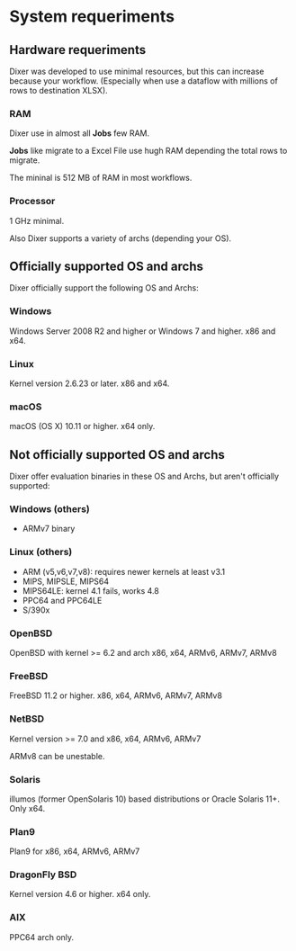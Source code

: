 # System requeriments

## Hardware requeriments

Dixer was developed to use minimal resources, but this can increase because your workflow. (Especially when use a dataflow with millions of rows to destination XLSX).

### RAM

Dixer use in almost all **Jobs** few RAM.

**Jobs** like migrate to a Excel File use hugh RAM depending the total rows to migrate.

The mininal is 512 MB of RAM in most workflows.

### Processor

1 GHz minimal.

Also Dixer supports a variety of archs (depending your OS).

## Officially supported OS and archs

Dixer officially support the following OS and Archs:

### Windows

Windows Server 2008 R2 and higher or Windows 7 and higher. x86 and x64.

### Linux

Kernel version 2.6.23 or later. x86 and x64.

### macOS

macOS (OS X) 10.11 or higher. x64 only.

## Not officially supported OS and archs

Dixer offer evaluation binaries in these OS and Archs, but aren't officially supported:

### Windows (others)

* ARMv7 binary

### Linux (others)

* ARM (v5,v6,v7,v8): requires newer kernels at least v3.1
* MIPS, MIPSLE, MIPS64
* MIPS64LE: kernel 4.1 fails, works 4.8
* PPC64 and PPC64LE
* S/390x

### OpenBSD

OpenBSD with kernel >= 6.2 and arch x86, x64, ARMv6, ARMv7, ARMv8

### FreeBSD

FreeBSD 11.2 or higher. x86, x64, ARMv6, ARMv7, ARMv8

### NetBSD

Kernel version >= 7.0 and x86, x64, ARMv6, ARMv7

ARMv8 can be unestable.

### Solaris

illumos (former OpenSolaris 10) based distributions or Oracle Solaris 11+. Only x64.

### Plan9

Plan9 for x86, x64, ARMv6, ARMv7

### DragonFly BSD

Kernel version 4.6 or higher. x64 only.

### AIX

PPC64 arch only.